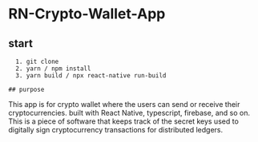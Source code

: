 # RN-Crypto-Wallet-App

## start
```
  1. git clone 
  2. yarn / npm install
  3. yarn build / npx react-native run-build
  
## purpose
```
  This app is for crypto wallet where the users can send or receive their cryptocurrencies.
  built with React Native, typescript, firebase, and so on.
  This is a piece of software that keeps track of the secret keys used to digitally sign cryptocurrency transactions for distributed ledgers.
